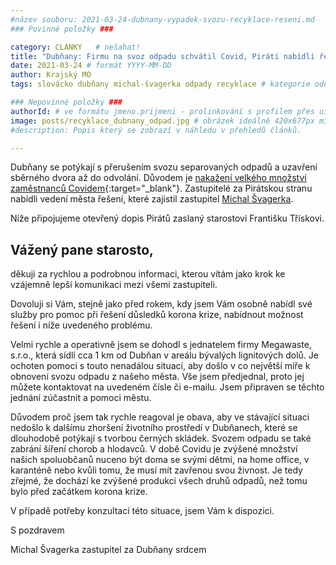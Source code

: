 ```yaml
---
#název souboru: 2021-03-24-dubnany-vypadek-svozu-recyklace-reseni.md
### Povinné položky ###

category: CLANKY   # nešahat!
title: "Dubňany: Firmu na svoz odpadu schvátil Covid, Piráti nabídli řešení"
date: 2021-03-24 # formát YYYY-MM-DD
author: Krajský MO
tags: slovácko dubňany michal-švagerka odpady recyklace # kategorie odděleny mezerami, např. volby zemědělství životní-prostředí piráti (viz https://jihomoravsky.pirati.cz/tags/)

### Nepovinné položky ###
authorId: # ve formátu jmeno.prijmeni - prolinkování s profilem přes uid
image: posts/recyklace_dubnany_odpad.jpg # obrázek ideálně 420x677px minifikovaný přes https://tinypng.com/
#description: Popis který se zobrazí v náhledu v přehledů článků.

---
```


Dubňany se potýkají s přerušením svozu separovaných odpadů a uzavření sběrného dvora až do odvolání. Důvodem je [nakažení velkého množství zaměstnanců Covidem](https://www.dubnany.eu/mesto/aktuality/docastne-preruseni-svozu-separovanych-odpadu-a-uzavreni-sberneho-dvora-774cs.html?fbclid=IwAR2sFELDe8Rxj-EgMsIwrDFwp0nTVctXO1Ttl4c-42jtOTaI0iQKBfMz8wU){:target="_blank"}. Zastupitelé za Pirátskou stranu nabídli vedení města řešení, které zajistil zastupitel [Michal Švagerka](https://jihomoravsky.pirati.cz/lide/michal-svagerka/).

Níže připojujeme otevřený dopis Pirátů zaslaný starostovi Františku Třískovi.

## Vážený pane starosto,

děkuji za rychlou a podrobnou informaci, kterou vítám jako krok ke vzájemně lepší komunikaci mezi všemi zastupiteli.

Dovoluji si Vám, stejně jako před rokem, kdy jsem Vám osobně nabídl své služby pro pomoc při řešení důsledků korona krize, nabídnout možnost řešení i níže uvedeného problému.

Velmi rychle a operativně jsem se dohodl s jednatelem firmy Megawaste, s.r.o., která sídlí cca 1 km od Dubňan v areálu bývalých lignitových dolů. Je ochoten pomoci s touto nenadálou situací, aby došlo v co největší míře k obnovení svozu odpadu z našeho města. Vše jsem předjednal, proto jej můžete kontaktovat na uvedeném čísle či e-mailu. Jsem připraven se těchto jednání zúčastnit a pomoci městu.

Důvodem proč jsem tak rychle reagoval je obava, aby ve stávající situaci nedošlo k dalšímu zhoršení životního prostředí v Dubňanech, které se dlouhodobě potýkají s tvorbou černých skládek. Svozem odpadu se také zabrání šíření chorob a hlodavců. V době Covidu je zvýšené množství našich spoluobčanů nuceno být doma se svými dětmi, na home office, v karanténě nebo kvůli tomu, že musí mít zavřenou svou živnost. Je tedy zřejmé, že dochází ke zvýšené produkci všech druhů odpadů, než tomu bylo před začátkem korona krize.

V případě potřeby konzultací této situace, jsem Vám k dispozici.

S pozdravem

Michal Švagerka
zastupitel za Dubňany srdcem
